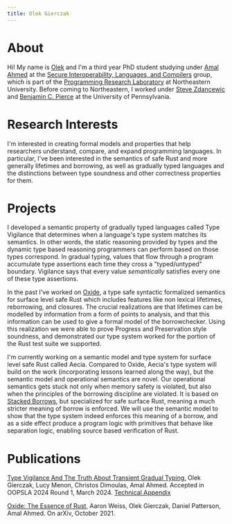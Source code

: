 ```yaml
---
title: Olek Gierczak
---
```


# About

Hi! My name is [Olek](mailto:gierczak.o@northeastern.edu) and I'm a third year PhD student studying under [Amal Ahmed](https://www.ccs.neu.edu/home/amal/) at the [Secure Interoperability, Languages, and Compilers](https://silc.ccs.neu.edu/) group, which is part of the [Programming Research Laboratory](https://prl.ccs.neu.edu/) at Northeastern University. Before coming to Northeastern, I worked under [Steve Zdancewic](https://www.cis.upenn.edu/~stevez/) and [Benjamin C. Pierce](https://www.cis.upenn.edu/~bcpierce/) at the University of Pennsylvania.

# Research Interests

I'm interested in creating formal models and properties that help researchers understand, compare,
and expand programming languages. In particular, I've been interested in the semantics of safe Rust
and more generally lifetimes and borrowing, as well as gradually typed languages and the
distinctions between type soundness and other correctness properties for them.

# Projects

I developed a semantic property of gradually typed languages called Type Vigilance that
determines when a language's type system matches its semantics. In other words, the static reasoning
provided by types and the dynamic type based reasoning programmers can perform based on those types
correspond. In gradual typing, values that flow through a program accumulate type assertions each
time they cross a "typed/untyped" boundary. Vigilance says that every value _semantically_ satisfies
every one of these type assertions.

In the past I've worked on [Oxide](https://arxiv.org/abs/1903.00982), a type safe syntactic
formalized semantics for surface level safe Rust which includes features like non lexical lifetimes,
reborrowing, and closures. The crucial realizations are that lifetimes can be modelled by
information from a form of points to analysis, and that this information can be used to give a
formal model of the borrowchecker. Using this realization we were able to prove Progress and
Preservation style soundness, and demonstrated our type system worked for the portion of the Rust
test suite we supported.

I'm currently working on a semantic model and type system for surface level safe Rust called Aecia.
Compared to Oxide, Aecia's type system will build on the work (incorporating lessons learned along
the way), but the semantic model and operational semantics are novel. Our operational semantics gets
stuck not only when memory safety is violated, but also when the principles of the borrowing
discipline are violated. It is based on [Stacked Borrows](), but specialized for safe surface Rust,
meaning a much stricter meaning of borrow is enforced. We will use the semantic model to show that
the type system indeed enforces this meaning of a borrow, and as a side effect produce a program
logic with primitives that behave like separation logic, enabling source based verification of Rust.

# Publications

[Type Vigilance And The Truth About Transient Gradual Typing,](http://olekg.pl/papers/vigilance.pdf) Olek Gierczak, Lucy
Menon, Christos Dimoulas, Amal Ahmed. Accepted in OOPSLA 2024 Round 1,
March 2024. [Technical Appendix](http://olekg.pl/papers/vigilance-techreport.pdf)

[Oxide: The Essence of Rust,](https://arxiv.org/abs/1903.00982)
Aaron Weiss, Olek Gierczak, Daniel Patterson, Amal Ahmed.
On arXiv, October 2021.
